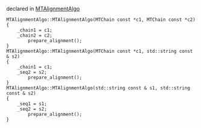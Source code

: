 
declared in [MTAlignmentAlgo](MTAlignmentAlgo.hpp.md)

~~~ { .cpp }
MTAlignmentAlgo::MTAlignmentAlgo(MTChain const *c1, MTChain const *c2)
{
	_chain1 = c1;
	_chain2 = c2;
        prepare_alignment();
}
MTAlignmentAlgo::MTAlignmentAlgo(MTChain const *c1, std::string const & s2)
{
	_chain1 = c1;
	_seq2 = s2;
        prepare_alignment();
}
MTAlignmentAlgo::MTAlignmentAlgo(std::string const & s1, std::string const & s2)
{
	_seq1 = s1;
	_seq2 = s2;
        prepare_alignment();
}
~~~


